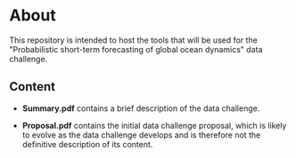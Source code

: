 # About

This repository is intended to host the tools that will be used for the "Probabilistic short-term forecasting of global ocean
dynamics" data challenge. 


## Content

- **Summary.pdf** contains a brief description of the data challenge. 
      
- **Proposal.pdf** contains the initial data challenge proposal, which is likely to evolve as the data challenge develops and is therefore not the definitive description of its content.
